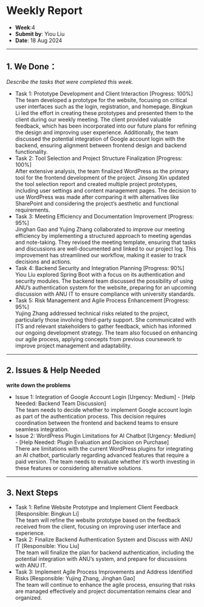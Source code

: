 # Weekly Report
- **Week**:4
- **Submit by**: Yiou Liu  
- **Date**: 18 Aug 2024

---

## 1. We Done：
*Describe the tasks that were completed this week.*
- Task 1: Prototype Development and Client Interaction [Progress: 100%] </Br>
The team developed a prototype for the website, focusing on critical user interfaces such as the login, registration, and homepage. Bingkun Li led the effort in creating these prototypes and presented them to the client during our weekly meeting. The client provided valuable feedback, which has been incorporated into our future plans for refining the design and improving user experience. Additionally, the team discussed the potential integration of Google account login with the backend, ensuring alignment between frontend design and backend functionality.
- Task 2: Tool Selection and Project Structure Finalization [Progress: 100%]</Br>
After extensive analysis, the team finalized WordPress as the primary tool for the frontend development of the project. Jinsong Xin updated the tool selection report and created multiple project prototypes, including user settings and content management pages. The decision to use WordPress was made after comparing it with alternatives like SharePoint and considering the project’s aesthetic and functional requirements.
- Task 3: Meeting Efficiency and Documentation Improvement [Progress: 95%]</Br>
Jinghan Gao and Yujing Zhang collaborated to improve our meeting efficiency by implementing a structured approach to meeting agendas and note-taking. They revised the meeting template, ensuring that tasks and discussions are well-documented and linked to our project log. This improvement has streamlined our workflow, making it easier to track decisions and actions.
- Task 4: Backend Security and Integration Planning [Progress: 90%]</Br>
Yiou Liu explored Spring Boot with a focus on its authentication and security modules. The backend team discussed the possibility of using ANU’s authentication system for the website, preparing for an upcoming discussion with ANU IT to ensure compliance with university standards.
- Task 5: Risk Management and Agile Process Enhancement [Progress: 95%]</Br>
Yujing Zhang addressed technical risks related to the project, particularly those involving third-party support. She communicated with ITS and relevant stakeholders to gather feedback, which has informed our ongoing development strategy. The team also focused on enhancing our agile process, applying concepts from previous coursework to improve project management and adaptability.
---

## 2. Issues & Help Needed
**write down the problems**
- Issue 1: Integration of Google Account Login [Urgency: Medium] - [Help Needed: Backend Team Discussion]</Br>
The team needs to decide whether to implement Google account login as part of the authentication process. This decision requires coordination between the frontend and backend teams to ensure seamless integration.
- Issue 2: WordPress Plugin Limitations for AI Chatbot [Urgency: Medium] - [Help Needed: Plugin Evaluation and Decision on Purchase]</Br>
There are limitations with the current WordPress plugins for integrating an AI chatbot, particularly regarding advanced features that require a paid version. The team needs to evaluate whether it’s worth investing in these features or considering alternative solutions.

---

## 3. Next Steps
- Task 1: Refine Website Prototype and Implement Client Feedback [Responsible: Bingkun Li]</Br>
The team will refine the website prototype based on the feedback received from the client, focusing on improving user interface and experience.
- Task 2: Finalize Backend Authentication System and Discuss with ANU IT [Responsible: Yiou Liu]</Br>
The team will finalize the plan for backend authentication, including the potential integration with ANU’s system, and prepare for discussions with ANU IT.
- Task 3: Implement Agile Process Improvements and Address Identified Risks [Responsible: Yujing Zhang, Jinghan Gao]</Br>
The team will continue to enhance the agile process, ensuring that risks are managed effectively and project documentation remains clear and organized.
